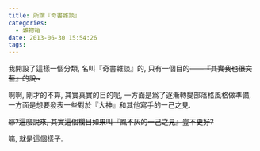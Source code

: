 ```yaml
---
title: 所謂『奇書雜談』
categories:
  - 雜物箱
date: 2013-06-30 15:54:26
tags:
---
```


我開設了這樣一個分類, 名叫『奇書雜談』的, 只有一個目的——<del datetime="2013-06-30T06:52:36+00:00">『其實我也很文藝』的說~</del>

啊啊, 剛才的不算, 其實真實的目的呢, 一方面是爲了逐漸轉變部落格風格做準備, 一方面是想要發表一些對於『大神』和其他寫手的一己之見.

<del datetime="2013-06-30T06:52:36+00:00">耶?這麼說來, 其實這個欄目如果叫『鳳不灰的一己之見』豈不更好?</del>

嘛, 就是這個樣子.
